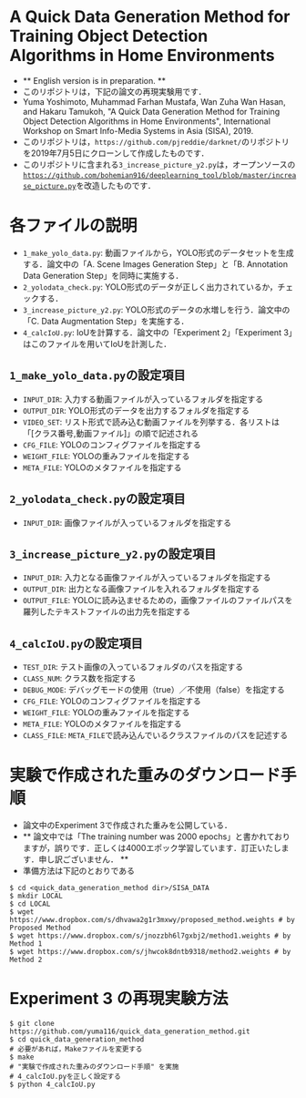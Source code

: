 
# A Quick Data Generation Method for Training Object Detection Algorithms in Home Environments
* ** English version is in preparation. **
* このリポジトリは，下記の論文の再現実験用です．
* Yuma Yoshimoto, Muhammad Farhan Mustafa, Wan Zuha Wan Hasan, and Hakaru Tamukoh, "A Quick Data Generation Method for Training Object Detection Algorithms in Home Environments", International Workshop on Smart Info-Media Systems in Asia (SISA), 2019.
* このリポジトリは，`https://github.com/pjreddie/darknet/`のリポジトリを2019年7月5日にクローンして作成したものです．
* このリポジトリに含まれる`3_increase_picture_y2.py`は，オープンソースの[`https://github.com/bohemian916/deeplearning_tool/blob/master/increase_picture.py`](https://github.com/bohemian916/deeplearning_tool/blob/master/increase_picture.py)を改造したものです．


# 各ファイルの説明
* `1_make_yolo_data.py`: 動画ファイルから，YOLO形式のデータセットを生成する．論文中の「A. Scene Images Generation Step」と「B. Annotation Data Generation Step」を同時に実施する．
* `2_yolodata_check.py`: YOLO形式のデータが正しく出力されているか，チェックする．
* `3_increase_picture_y2.py`: YOLO形式のデータの水増しを行う．論文中の「C. Data Augmentation Step」を実施する．
* `4_calcIoU.py`: IoUを計算する．論文中の「Experiment 2」「Experiment 3」はこのファイルを用いてIoUを計測した．


## `1_make_yolo_data.py`の設定項目
* `INPUT_DIR`: 入力する動画ファイルが入っているフォルダを指定する
* `OUTPUT_DIR`: YOLO形式のデータを出力するフォルダを指定する
* `VIDEO_SET`: リスト形式で読み込む動画ファイルを列挙する．各リストは「[クラス番号,動画ファイル]」の順で記述される
* `CFG_FILE`: YOLOのコンフィグファイルを指定する
* `WEIGHT_FILE`: YOLOの重みファイルを指定する
* `META_FILE`: YOLOのメタファイルを指定する


## `2_yolodata_check.py`の設定項目
* `INPUT_DIR`: 画像ファイルが入っているフォルダを指定する


## `3_increase_picture_y2.py`の設定項目
* `INPUT_DIR`: 入力となる画像ファイルが入っているフォルダを指定する
* `OUTPUT_DIR`: 出力となる画像ファイルを入れるフォルダを指定する
* `OUTPUT_FILE`: YOLOに読み込ませるための，画像ファイルのファイルパスを羅列したテキストファイルの出力先を指定する


## `4_calcIoU.py`の設定項目
* `TEST_DIR`: テスト画像の入っているフォルダのパスを指定する
* `CLASS_NUM`: クラス数を指定する
* `DEBUG_MODE`: デバッグモードの使用（true）／不使用（false）を指定する
* `CFG_FILE`: YOLOのコンフィグファイルを指定する
* `WEIGHT_FILE`: YOLOの重みファイルを指定する
* `META_FILE`: YOLOのメタファイルを指定する
* `CLASS_FILE`: `META_FILE`で読み込んでいるクラスファイルのパスを記述する


# 実験で作成された重みのダウンロード手順
* 論文中のExperiment 3で作成された重みを公開している．
* ** 論文中では「The training number was 2000 epochs」と書かれておりますが，誤りです．正しくは4000エポック学習しています．訂正いたします．申し訳ございません． **
* 準備方法は下記のとおりである
```
$ cd <quick_data_generation_method dir>/SISA_DATA
$ mkdir LOCAL
$ cd LOCAL
$ wget https://www.dropbox.com/s/dhvawa2g1r3mxwy/proposed_method.weights # by Proposed Method
$ wget https://www.dropbox.com/s/jnozzbh6l7gxbj2/method1.weights # by Method 1
$ wget https://www.dropbox.com/s/jhwcok8dntb9318/method2.weights # by Method 2
```


# Experiment 3 の再現実験方法
```
$ git clone https://github.com/yuma116/quick_data_generation_method.git
$ cd quick_data_generation_method
# 必要があれば，Makeファイルを変更する
$ make
# "実験で作成された重みのダウンロード手順" を実施
# 4_calcIoU.pyを正しく設定する
$ python 4_calcIoU.py
```















